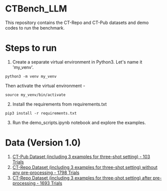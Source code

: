 # CTBench_LLM
This repository contains the CT-Repo and CT-Pub datasets and demo codes to run the benchmark. 

# Steps to run 
1. Create a separate virtual environment in Python3. Let's name it 'my_venv'.
```
python3 -m venv my_venv
```
Then activate the virtual environment - 
```
source my_venv/bin/activate
```
2. Install the requirements from requirements.txt
```
pip3 install -r requirements.txt 
```
3. Run the demo_scripts.ipynb notebook and explore the examples.

# Data (Version 1.0)
1. [CT-Pub Dataset (including 3 examples for three-shot setting) - 103 Trials](data/CT-Pub-With-Examples.csv)
2. [CT-Repo Dataset (including 3 examples for three-shot setting) without any pre-processing - 1798 Trials](data/CT-Repo-With-Examples-Full-Version.csv)
3. [CT-Repo Dataset (including 3 examples for three-shot setting) after pre-processing - 1693 Trials](data/CT-Repo-With-Examples-Processed-Version.csv)
